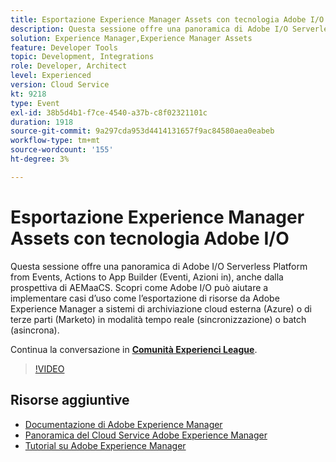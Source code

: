 ```yaml
---
title: Esportazione Experience Manager Assets con tecnologia Adobe I/O
description: Questa sessione offre una panoramica di Adobe I/O Serverless Platform from Events, Actions to App Builder (Eventi, Azioni in), anche dalla prospettiva di AEMaaCS. Scopri come Adobe I/O può aiutare a implementare casi d’uso come l’esportazione di risorse da Adobe Experience Manager a sistemi di archiviazione cloud esterna (Azure) o di terze parti (Marketo) in modalità tempo reale (sincronizzazione) o batch (asincrona).
solution: Experience Manager,Experience Manager Assets
feature: Developer Tools
topic: Development, Integrations
role: Developer, Architect
level: Experienced
version: Cloud Service
kt: 9218
type: Event
exl-id: 38b5d4b1-f7ce-4540-a37b-c8f02321101c
duration: 1918
source-git-commit: 9a297cda953d4414131657f9ac84580aea0eabeb
workflow-type: tm+mt
source-wordcount: '155'
ht-degree: 3%

---
```


# Esportazione Experience Manager Assets con tecnologia Adobe I/O

Questa sessione offre una panoramica di Adobe I/O Serverless Platform from Events, Actions to App Builder (Eventi, Azioni in), anche dalla prospettiva di AEMaaCS. Scopri come Adobe I/O può aiutare a implementare casi d’uso come l’esportazione di risorse da Adobe Experience Manager a sistemi di archiviazione cloud esterna (Azure) o di terze parti (Marketo) in modalità tempo reale (sincronizzazione) o batch (asincrona).

Continua la conversazione in **[Comunità Experienci League](https://adobe.ly/3mkDXo6)**.

>[!VIDEO](https://video.tv.adobe.com/v/337842/?quality=12&learn=on&hidetitle=true)

## Risorse aggiuntive

- [Documentazione di Adobe Experience Manager](https://experienceleague.adobe.com/docs/experience-manager-cloud-service.html)
- [Panoramica del Cloud Service Adobe Experience Manager](https://experienceleague.adobe.com/docs/experience-manager-cloud-service/overview/home.html)
- [Tutorial su Adobe Experience Manager](https://experienceleague.adobe.com/docs/experience-manager-tutorials.html)
